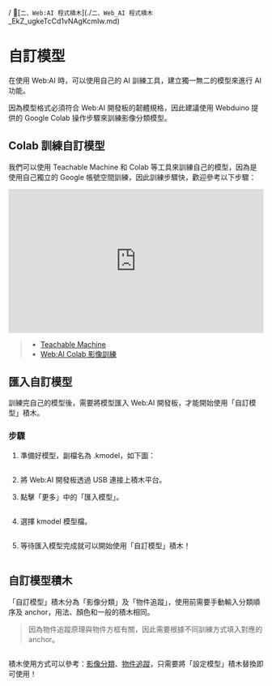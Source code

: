  / [`二、Web:AI 程式積木`](./`二、Web_AI 程式積木`_EkZ_ugkeTcCd1vNAgKcmIw.md)

# 自訂模型

在使用 Web:AI 時，可以使用自己的 AI 訓練工具，建立獨一無二的模型來進行 AI 功能。

因為模型格式必須符合 Web:AI 開發板的韌體規格，因此建議使用 Webduino 提供的 Google Colab 操作步驟來訓練影像分類模型。

## Colab 訓練自訂模型

我們可以使用 Teachable Machine 和 Colab 等工具來訓練自己的模型，因為是使用自己獨立的 Google 帳號空間訓練，因此訓練步驟快，歡迎參考以下步驟：

<iframe src="https://www.youtube.com/embed/r6b2Wl43PC0" allowfullscreen width="100%" style="aspect-ratio:728/410;border:none " ></iframe>

>- [Teachable Machine](https://teachablemachine.withgoogle.com/)
>- [Web:AI Colab 影像訓練](https://colab.research.google.com/drive/1XttGHmvn5oK2RjomdHtnMUvPqlqB4oKk?usp=sharing)

## 匯入自訂模型

訓練完自己的模型後，需要將模型匯入 Web:AI 開發板，才能開始使用「自訂模型」積木。

### 步驟

1. 準備好模型，副檔名為 .kmodel，如下圖：

    <img src="https://md.webduino.io/uploads/upload_51c4fc5305b5c7a012eb62a5119568d1.png" alt="" width="">

2. 將 Web:AI 開發板透過 USB 連接上積木平台。

2. 點擊「更多」中的「匯入模型」。

    <img src="https://md.webduino.io/uploads/upload_3d6e7a11528d4610e64b55ab4491b1b1.png" alt="" width="">

3. 選擇 kmodel 模型檔。

    <img src="https://md.webduino.io/uploads/upload_70d529613f72d006c3bc878bd7f1bc8c.png" alt="" width="">

4. 等待匯入模型完成就可以開始使用「自訂模型」積木！

    <img src="https://md.webduino.io/uploads/upload_90bbbddcc7d9b277cace0f2286e5b7a5.png" alt="" width="">

## 自訂模型積木

「自訂模型」積木分為「影像分類」及「物件追蹤」，使用前需要手動輸入分類順序及 anchor，用法、顏色和一般的積木相同。

> 因為物件追蹤原理與物件方框有關，因此需要根據不同訓練方式填入對應的 anchor。

<img src="https://md.webduino.io/uploads/upload_7e9125f53e32d440ed145fa3703f28bf.png" alt="" width="">

積木使用方式可以參考：[影像分類](./影像分類_8gzA8u38RUmq1CUKL_DmkQ.md)、[物件追蹤](./物件追蹤_GGYamCnETxeO1KByVciVbA.md)，只需要將「設定模型」積木替換即可使用！

<img src="https://md.webduino.io/uploads/upload_333d1090be7ea56ac9350ebc863f854c.png" alt="" width="">

<img src="https://md.webduino.io/uploads/upload_00dc00f1d9a4a27ed830e73749cb323f.png" alt="" width="">

